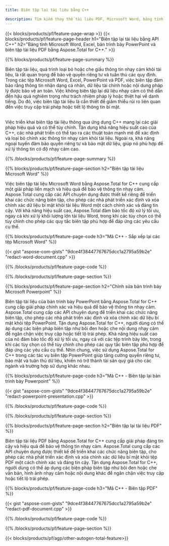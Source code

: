 ```yaml
---
title: Biên tập lại tài liệu bằng C++ 

description: Tìm kiếm thay thế tài liệu PDF, Microsoft Word, bảng tính Excel và dữ liệu bản trình bày PowerPoint thông qua ứng dụng C++. Mã C++ được liệt kê
---
```


{{< blocks/products/pf/feature-page-wrap >}}
{{< blocks/products/pf/feature-page-header h1="Biên tập lại tài liệu bằng API C++" h2="Bảng tính Microsoft Word, Excel, bản trình bày PowerPoint và biên tập tài liệu PDF bằng Aspose.Total for C++." >}}

{{% blocks/products/pf/feature-page-summary %}}

Biên tập tài liệu, quá trình loại bỏ hoặc che giấu thông tin nhạy cảm khỏi tài liệu, là rất quan trọng để bảo vệ quyền riêng tư và tuân thủ các quy định. Trong các tệp Microsoft Word, Excel, PowerPoint và PDF, việc biên tập đảm bảo rằng thông tin nhận dạng cá nhân, dữ liệu tài chính hoặc nội dung pháp lý được bảo vệ an toàn. Việc không biên tập lại dữ liệu nhạy cảm có thể dẫn đến hậu quả nghiêm trọng như trách nhiệm pháp lý hoặc thiệt hại về danh tiếng. Do đó, việc biên tập tài liệu là cần thiết để giảm thiểu rủi ro liên quan đến việc truy cập trái phép hoặc tiết lộ thông tin bí mật.<br /><br />

Việc triển khai biên tập tài liệu thông qua ứng dụng C++ mang lại các giải pháp hiệu quả và có thể tùy chỉnh. Tận dụng khả năng hiệu suất cao của C++, các nhà phát triển có thể tạo ra các thuật toán mạnh mẽ để xác định và loại bỏ chính xác thông tin nhạy cảm khỏi tài liệu. Ngoài ra, khả năng ngoại tuyến đảm bảo quyền riêng tư và bảo mật dữ liệu, giúp nó phù hợp để xử lý thông tin có độ nhạy cảm cao. 

{{% /blocks/products/pf/feature-page-summary  %}}

{{% blocks/products/pf/feature-page-section  h2="Biên tập tài liệu Microsoft Word" %}}

Việc biên tập tài liệu Microsoft Word bằng Aspose.Total for C++ cung cấp một giải pháp liền mạch và hiệu quả để bảo vệ thông tin nhạy cảm. Aspose.Total cung cấp các API chuyên dụng được thiết kế riêng để triển khai các chức năng biên tập, cho phép các nhà phát triển xác định và xóa chính xác dữ liệu bí mật khỏi tài liệu Word một cách chính xác và đáng tin cậy. Với khả năng hiệu suất cao, Aspose.Total đảm bảo tốc độ xử lý tối ưu, ngay cả khi xử lý khối lượng lớn tài liệu Word, trong khi các tùy chọn có thể tùy chỉnh cho phép các quy tắc biên tập phù hợp để đáp ứng các yêu cầu cụ thể.

{{% blocks/products/pf/feature-page-code h3="Mã C++ - Sắp xếp lại các tệp Microsoft Word" %}}

{{< gist "aspose-com-gists" "9dce4f38447767675dcc1a2795a59b2e" "redact-word-document.cpp" >}}

{{% /blocks/products/pf/feature-page-code  %}}

{{% /blocks/products/pf/feature-page-section %}}

{{% blocks/products/pf/feature-page-section  h2="Chỉnh sửa bản trình bày Microsoft Powerpoint" %}}

Biên tập tài liệu của bản trình bày PowerPoint bằng Aspose.Total for C++ cung cấp giải pháp chính xác và hiệu quả để bảo vệ thông tin nhạy cảm. Aspose.Total cung cấp các API chuyên dụng để triển khai các chức năng biên tập, cho phép các nhà phát triển xác định và xóa chính xác dữ liệu bí mật khỏi tệp PowerPoint. Tận dụng Aspose.Total for C++, người dùng có thể áp dụng các biện pháp biên tập như bôi đen hoặc che nội dung nhạy cảm để ngăn chặn việc truy cập hoặc tiết lộ trái phép. Khả năng hiệu suất cao của nó đảm bảo tốc độ xử lý tối ưu, ngay cả với các tệp trình bày lớn, trong khi các tùy chọn có thể tùy chỉnh cho phép các quy tắc biên tập phù hợp để đáp ứng các yêu cầu cụ thể. Nhìn chung, việc sử dụng Aspose.Total for C++ trong các tác vụ biên tập PowerPoint giúp tăng cường quyền riêng tư, bảo mật và tuân thủ dữ liệu, khiến nó trở thành tài sản quý giá cho các ngành và trường hợp sử dụng khác nhau.

{{% blocks/products/pf/feature-page-code h3="Mã C++ - Biên tập lại bản trình bày Powerpoint" %}}

{{< gist "aspose-com-gists" "9dce4f38447767675dcc1a2795a59b2e" "redact-powerpoint-presentation.cpp" >}}

{{% /blocks/products/pf/feature-page-code  %}}

{{% /blocks/products/pf/feature-page-section %}}


{{% blocks/products/pf/feature-page-section  h2="Biên tập lại tài liệu PDF" %}}

Biên tập tài liệu PDF bằng Aspose.Total for C++ cung cấp giải pháp đáng tin cậy và hiệu quả để bảo vệ thông tin nhạy cảm. Aspose.Total cung cấp các API chuyên dụng được thiết kế để triển khai các chức năng biên tập, cho phép các nhà phát triển xác định và xóa chính xác dữ liệu bí mật khỏi tệp PDF một cách chính xác và đáng tin cậy. Tận dụng Aspose.Total for C++, người dùng có thể áp dụng các biện pháp biên tập như bôi đen hoặc che văn bản, hình ảnh nhạy cảm hoặc nội dung khác để ngăn chặn việc truy cập hoặc tiết lộ trái phép.

{{% blocks/products/pf/feature-page-code h3="Mã C++ - Biên tập PDF" %}}

{{< gist "aspose-com-gists" "9dce4f38447767675dcc1a2795a59b2e" "redact-pdf-document.cpp" >}}

{{% /blocks/products/pf/feature-page-code  %}}

{{% /blocks/products/pf/feature-page-section %}}

{{< blocks/products/pf/agp/other-autogen-total-feature>}}